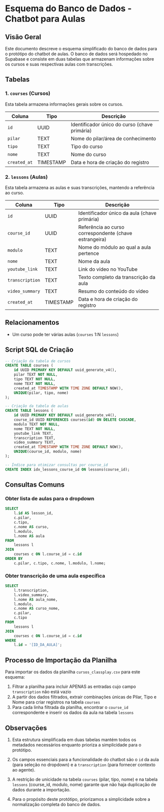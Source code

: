 # Esquema do Banco de Dados - Chatbot para Aulas

## Visão Geral

Este documento descreve o esquema simplificado do banco de dados para o protótipo do chatbot de aulas. O banco de dados será hospedado no Supabase e consiste em duas tabelas que armazenam informações sobre os cursos e suas respectivas aulas com transcrições.

## Tabelas

### 1. `courses` (Cursos)

Esta tabela armazena informações gerais sobre os cursos.

| Coluna | Tipo | Descrição |
|--------|------|-----------|
| `id` | UUID | Identificador único do curso (chave primária) |
| `pilar` | TEXT | Nome do pilar/área de conhecimento |
| `tipo` | TEXT | Tipo do curso |
| `nome` | TEXT | Nome do curso |
| `created_at` | TIMESTAMP | Data e hora de criação do registro |

### 2. `lessons` (Aulas)

Esta tabela armazena as aulas e suas transcrições, mantendo a referência ao curso.

| Coluna | Tipo | Descrição |
|--------|------|-----------|
| `id` | UUID | Identificador único da aula (chave primária) |
| `course_id` | UUID | Referência ao curso correspondente (chave estrangeira) |
| `modulo` | TEXT | Nome do módulo ao qual a aula pertence |
| `nome` | TEXT | Nome da aula |
| `youtube_link` | TEXT | Link do vídeo no YouTube |
| `transcription` | TEXT | Texto completo da transcrição da aula |
| `video_summary` | TEXT | Resumo do conteúdo do vídeo |
| `created_at` | TIMESTAMP | Data e hora de criação do registro |

## Relacionamentos

- Um curso pode ter várias aulas (`courses` 1:N `lessons`)

## Script SQL de Criação

```sql
-- Criação da tabela de cursos
CREATE TABLE courses (
    id UUID PRIMARY KEY DEFAULT uuid_generate_v4(),
    pilar TEXT NOT NULL,
    tipo TEXT NOT NULL,
    nome TEXT NOT NULL,
    created_at TIMESTAMP WITH TIME ZONE DEFAULT NOW(),
    UNIQUE(pilar, tipo, nome)
);

-- Criação da tabela de aulas
CREATE TABLE lessons (
    id UUID PRIMARY KEY DEFAULT uuid_generate_v4(),
    course_id UUID REFERENCES courses(id) ON DELETE CASCADE,
    modulo TEXT NOT NULL,
    nome TEXT NOT NULL,
    youtube_link TEXT,
    transcription TEXT,
    video_summary TEXT,
    created_at TIMESTAMP WITH TIME ZONE DEFAULT NOW(),
    UNIQUE(course_id, modulo, nome)
);

-- Índice para otimizar consultas por course_id
CREATE INDEX idx_lessons_course_id ON lessons(course_id);
```

## Consultas Comuns

### Obter lista de aulas para o dropdown

```sql
SELECT 
    l.id AS lesson_id,
    c.pilar,
    c.tipo,
    c.nome AS curso,
    l.modulo,
    l.nome AS aula
FROM 
    lessons l
JOIN 
    courses c ON l.course_id = c.id
ORDER BY 
    c.pilar, c.tipo, c.nome, l.modulo, l.nome;
```

### Obter transcrição de uma aula específica

```sql
SELECT 
    l.transcription,
    l.video_summary,
    l.nome AS aula_nome,
    l.modulo,
    c.nome AS curso_nome,
    c.pilar,
    c.tipo
FROM 
    lessons l
JOIN 
    courses c ON l.course_id = c.id
WHERE 
    l.id = '[ID_DA_AULA]';
```

## Processo de Importação da Planilha

Para importar os dados da planilha `cursos_classplay.csv` para este esquema:

1. Filtrar a planilha para incluir APENAS as entradas cujo campo `transcription` não está vazio
2. A partir dos dados filtrados, extrair combinações únicas de Pilar, Tipo e Nome para criar registros na tabela `courses`
3. Para cada linha filtrada da planilha, encontrar o `course_id` correspondente e inserir os dados da aula na tabela `lessons`

## Observações

1. Esta estrutura simplificada em duas tabelas mantém todos os metadados necessários enquanto prioriza a simplicidade para o protótipo.

2. Os campos essenciais para a funcionalidade do chatbot são o `id` da aula (para seleção no dropdown) e a `transcription` (para fornecer contexto ao agente).

3. A restrição de unicidade na tabela `courses` (pilar, tipo, nome) e na tabela `lessons` (course_id, modulo, nome) garante que não haja duplicação de dados durante a importação.

4. Para o propósito deste protótipo, priorizamos a simplicidade sobre a normalização completa do banco de dados.